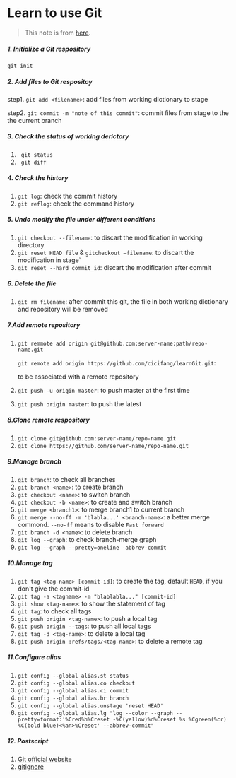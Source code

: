# Learn to use Git

>This note is from [here](https://www.liaoxuefeng.com).

##### 1. Initialize a Git respository 

  `git init`

##### 2. Add files to Git respositoy 
  step1. `git add <filename>`: add files from working dictionary to stage

  step2. `git commit -m "note of this commit"`: commit files from stage to the the current branch

##### 3. Check the status of working derictory 

1. ` git status`
2. ` git diff`

##### 4. Check the history

1.  `git log`: check the commit history
2.  `git reflog`: check the command history

##### 5. Undo modify the file under different conditions

1. `git checkout --filename`: to discart the modification in working directory
2. `git reset HEAD file` & `gitcheckout —filename`: to discart the modification in stage`
3. `git reset --hard commit_id`: discart the modification after commit

##### 6. Delete the file

1.  `git rm filename`: after commit this git, the file in both working dictionary and repository will be removed


##### 7.Add remote repository

1. `git remmote add origin git@github.com:server-name:path/repo-name.git`

   `git remote add origin https://github.com/cicifang/learnGit.git`: 

   to be associated with a remote repository

2. `git push -u origin master`: to push master at the first time

3. `git push origin master`:  to push the latest

##### 8.Clone remote respository

1. `git clone git@github.com:server-name/repo-name.git`
2. `git clone https://github.com/server-name/repo-name.git`

##### 9.Manage branch

1. `git branch`: to check all branches
2. `git branch <name>`: to create branch
3. `git checkout <name>`: to switch branch
4. `git checkout -b <name>`: to create and switch branch
5. `git merge <branch1>`: to merge branch1 to current branch
6.  `git merge --no-ff -m 'blabla...' <branch-name>`: a better merge commond. `--no-ff` means to disable `Fast forward` 
7. `git branch -d <name>`: to delete branch
8. `git log --graph`: to check branch-merge graph
9. `git log --graph --pretty=oneline -abbrev-commit`

##### 10.Manage tag

1. `git tag <tag-name> [commit-id]`:  to create the tag, default `HEAD`, if you don't give the commit-id
2. `git tag -a <tagname> -m "blablabla..." [commit-id]` 
3. `git show <tag-name>`: to show the statement of tag
4. `git tag`: to check all tags
5. `git push origin <tag-name>`: to push a local tag
6. `git push origin --tags`: to push all local tags
7. `git tag -d <tag-name>`: to delete a local tag
8. `git push origin :refs/tags/<tag-name>`: to delete a remote tag

##### 11.Configure alias

1. `git config --global alias.st status`
2. `git config --global alias.co checkout`
3. `git config --global alias.ci commit`
4. `git config --global alias.br branch`
5. `git config --global alias.unstage 'reset HEAD'`
6. `git config --global alias.lg "log --color --graph --pretty=format:'%Cred%h%Creset -%C(yellow)%d%Creset %s %Cgreen(%cr) %C(bold blue)<%an>%Creset' --abbrev-commit"`

##### 12. Postscript

1. [Git official website](https://git-scm.com/)
2. [gitignore](https://github.com/github/gitignore)

